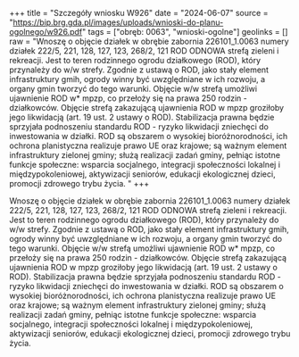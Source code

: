 +++
title = "Szczegóły wniosku W926"
date = "2024-06-07"
source = "https://bip.brg.gda.pl/images/uploads/wnioski-do-planu-ogolnego/w926.pdf"
tags = ["obręb: 0063", "wnioski-ogolne"]
geolinks = []
raw = "Wnoszę o objęcie działek w obrębie zabornia 226101_1.0063 numery działek 222/5, 221, 128,  127, 123, 268/2, 121 ROD ODNOWA strefą zieleni i rekreacji. Jest to teren rodzinnego ogrodu działkowego (ROD), który przynależy do w/w strefy. Zgodnie z ustawą o ROD, jako stały element infrastruktury gmih, ogrody winny być uwzględniane w ich rozwoju, a organy gmin tworzyć do tego warunki. Objęcie w/w strefą umożliwi ujawnienie ROD w* mpzp, co przełoży się na prawa 250 rodzin - działkowców. Objęcie strefą zakazującą ujawnienia ROD w mpzp groziłoby jego likwidacją (art. 19 ust. 2 ustawy o ROD). Stabilizacja prawna będzie sprzyjała podnoszeniu standardu ROD - ryzyko likwidacji zniechęci do inwestowania w działki. ROD są obszarem o wysokiej bioróżnorodności, ich ochrona planistyczna realizuje prawo UE oraz krajowe; są ważnym element infrastruktury zielonej gminy; służą realizacji zadań gminy, pełniąc istotne funkcje społeczne: wsparcia socjalnego, integracji społeczności lokalnej i międzypokoleniowej, aktywizacji seniorów, edukacji ekologicznej dzieci, promocji zdrowego trybu życia. "
+++

Wnoszę o objęcie działek w obrębie zabornia 226101_1.0063 numery działek 222/5, 221, 128, 
127, 123, 268/2, 121 ROD ODNOWA strefą zieleni i rekreacji. Jest to teren rodzinnego ogrodu działkowego
(ROD), który przynależy do w/w strefy. Zgodnie z ustawą o ROD, jako stały element infrastruktury gmih,
ogrody winny być uwzględniane w ich rozwoju, a organy gmin tworzyć do tego warunki. Objęcie w/w strefą
umożliwi ujawnienie ROD w* mpzp, co przełoży się na prawa 250 rodzin - działkowców. Objęcie strefą
zakazującą ujawnienia ROD w mpzp groziłoby jego likwidacją (art. 19 ust. 2 ustawy o ROD). Stabilizacja
prawna będzie sprzyjała podnoszeniu standardu ROD - ryzyko likwidacji zniechęci do inwestowania w działki.
ROD są obszarem o wysokiej bioróżnorodności, ich ochrona planistyczna realizuje prawo UE oraz krajowe; są
ważnym element infrastruktury zielonej gminy; służą realizacji zadań gminy, pełniąc istotne funkcje społeczne:
wsparcia socjalnego, integracji społeczności lokalnej i międzypokoleniowej, aktywizacji seniorów, edukacji
ekologicznej dzieci, promocji zdrowego trybu życia.




